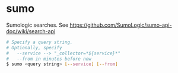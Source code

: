 # sumo

Sumologic searches. See https://github.com/SumoLogic/sumo-api-doc/wiki/search-api

```sh
# Specify a query string.
# Optionally, specify
#   --service --> "_collector=*${service}*"
#   --from in minutes before now
$ sumo <query string> [--service] [--from]
```
